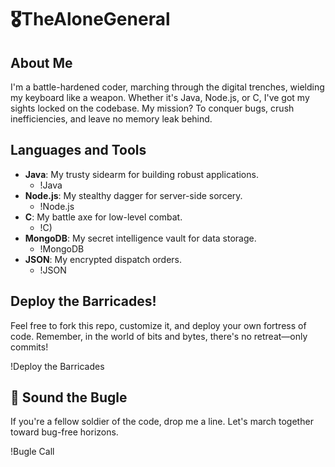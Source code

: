 <!--
**TheAloneGeneral/TheAloneGeneral** is a ✨ _special_ ✨ repository because its `README.md` (this file) appears on your GitHub profile.

Here are some ideas to get you started:

- 🔭 I’m currently working on ...
- 🌱 I’m currently learning ...
- 👯 I’m looking to collaborate on ...
- 🤔 I’m looking for help with ...
- 💬 Ask me about ...
- 📫 How to reach me: ...
- 😄 Pronouns: ...
- ⚡ Fun fact: ...
-->
# 🎖️TheAloneGeneral

## About Me

I'm a battle-hardened coder, marching through the digital trenches, wielding my keyboard like a weapon. Whether it's Java, Node.js, or C, I've got my sights locked on the codebase. My mission? To conquer bugs, crush inefficiencies, and leave no memory leak behind.

## Languages and Tools

- **Java**: My trusty sidearm for building robust applications.
  - !Java
- **Node.js**: My stealthy dagger for server-side sorcery.
  - !Node.js
- **C**: My battle axe for low-level combat.
  - !C)
- **MongoDB**: My secret intelligence vault for data storage.
  - !MongoDB
- **JSON**: My encrypted dispatch orders.
  - !JSON

## Deploy the Barricades!

Feel free to fork this repo, customize it, and deploy your own fortress of code. Remember, in the world of bits and bytes, there's no retreat—only commits!

!Deploy the Barricades

## 📯 Sound the Bugle

If you're a fellow soldier of the code, drop me a line. Let's march together toward bug-free horizons.

!Bugle Call

